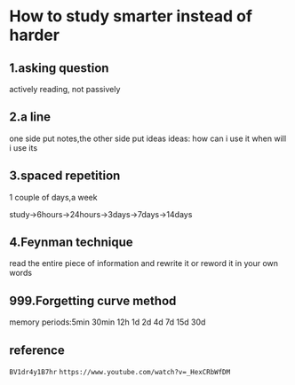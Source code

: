 # How to study smarter instead of harder

## 1.asking question

actively reading, not passively

## 2.a line

one side put notes,the other side put ideas
ideas:
how can i use it
when will i use its

## 3.spaced repetition

1 couple of days,a week

study->6hours->24hours->3days->7days->14days

## 4.Feynman technique

read the entire piece of information
and rewrite it or reword it in your own words

## 999.Forgetting curve method

memory periods:5min 30min 12h 1d 2d 4d 7d 15d 30d

## reference

`BV1dr4y1B7hr`
`https://www.youtube.com/watch?v=_HexCRbWfDM`
